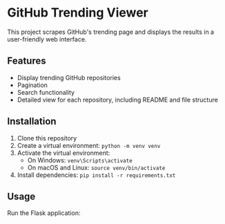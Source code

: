 # GitHub Trending Viewer

This project scrapes GitHub's trending page and displays the results in a user-friendly web interface.

## Features

- Display trending GitHub repositories
- Pagination
- Search functionality
- Detailed view for each repository, including README and file structure

## Installation

1. Clone this repository
2. Create a virtual environment: `python -m venv venv`
3. Activate the virtual environment:
   - On Windows: `venv\Scripts\activate`
   - On macOS and Linux: `source venv/bin/activate`
4. Install dependencies: `pip install -r requirements.txt`

## Usage

Run the Flask application: